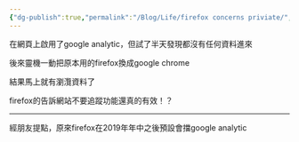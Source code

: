 ```yaml
---
{"dg-publish":true,"permalink":"/Blog/Life/firefox concerns priviate/","title":"firefox真的比較隱密","tags":["blog","life"]}
---
```



在網頁上啟用了google analytic，但試了半天發現都沒有任何資料進來

後來靈機一動把原本用的firefox換成google chrome

結果馬上就有瀏灠資料了

firefox的告訴網站不要追蹤功能還真的有效！？

---

經朋友提點，原來firefox在2019年年中之後預設會擋google analytic
